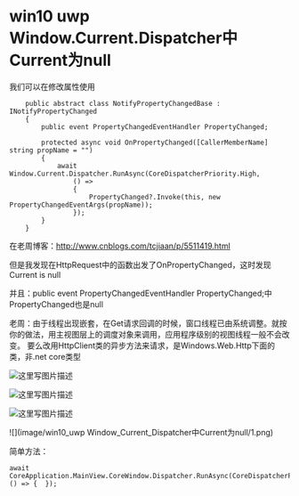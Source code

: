 # win10 uwp Window.Current.Dispatcher中Current为null


我们可以在修改属性使用

```
    public abstract class NotifyPropertyChangedBase : INotifyPropertyChanged
    {
        public event PropertyChangedEventHandler PropertyChanged;

        protected async void OnPropertyChanged([CallerMemberName] string propName = "")
        {
            await Window.Current.Dispatcher.RunAsync(CoreDispatcherPriority.High,
                () =>
                {
                    PropertyChanged?.Invoke(this, new PropertyChangedEventArgs(propName));
                });
        }
    }
 ```

在老周博客：http://www.cnblogs.com/tcjiaan/p/5511419.html

但是我发现在HttpRequest中的函数出发了OnPropertyChanged，这时发现Current is null
 
并且：public event PropertyChangedEventHandler PropertyChanged;中PropertyChanged也是null

老周：由于线程出现嵌套，在Get请求回调的时候，窗口线程已由系统调整。就按你的做法，用主视图层上的调度对象来调用，应用程序级别的视图线程一般不会改变。
要么改用HttpClient类的异步方法来请求，是Windows.Web.Http下面的类，非.net core类型

![这里写图片描述](http://img.blog.csdn.net/20160610082434759)

![这里写图片描述](http://img.blog.csdn.net/20160610082443103)

![这里写图片描述](http://img.blog.csdn.net/20160610082450541)

![](image/win10_uwp Window_Current_Dispatcher中Current为null/1.png)

简单方法：
```
await CoreApplication.MainView.CoreWindow.Dispatcher.RunAsync(CoreDispatcherPriority.Normal, () => {  });
```

